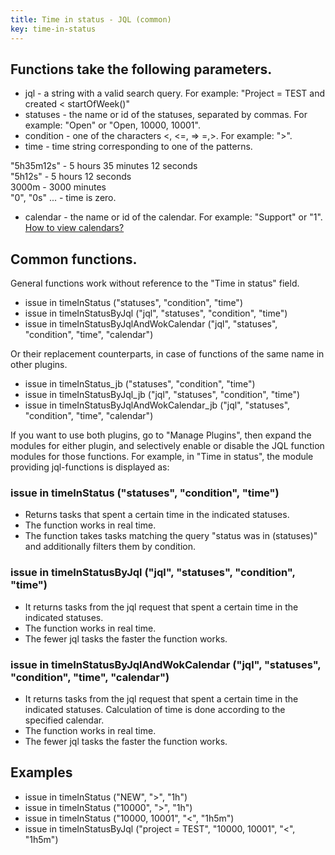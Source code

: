 ```yaml
---
title: Time in status - JQL (common)
key: time-in-status
---
```


## Functions take the following parameters. ## 

* jql - a string with a valid search query. For example: "Project = TEST and created < startOfWeek()"
* statuses - the name or id of the statuses, separated by commas. For example: "Open" or "Open, 10000, 10001".
* condition - one of the characters <, <=, => =,>. For example: ">".
* time - time string corresponding to one of the patterns.

<div class="uk-alert-note" data-uk-alert="">
"5h35m12s" - 5 hours 35 minutes 12 seconds<br>
"5h12s" - 5 hours 12 seconds<br>
3000m - 3000 minutes<br>
"0", "0s" ... - time is zero.
</div>

* calendar - the name or id of the calendar. For example: "Support" or "1". [How to view calendars?](/docs/time-in-status/user-help-info/)

## Common functions. ## 

General functions work without reference to the "Time in status" field.
* issue in timeInStatus ("statuses", "condition", "time")
* issue in timeInStatusByJql ("jql", "statuses", "condition", "time")
* issue in timeInStatusByJqlAndWokCalendar ("jql", "statuses", "condition", "time", "calendar")

Or their replacement counterparts, in case of functions of the same name in other plugins.
* issue in timeInStatus_jb ("statuses", "condition", "time")
* issue in timeInStatusByJql_jb ("jql", "statuses", "condition", "time")
* issue in timeInStatusByJqlAndWokCalendar_jb ("jql", "statuses", "condition", "time", "calendar")

If you want to use both plugins, go to "Manage Plugins", then expand the modules for either plugin, and selectively enable or disable the JQL function modules for those functions. For example, in "Time in status", the module providing jql-functions is displayed as:

### issue in timeInStatus ("statuses", "condition", "time") ### 
* Returns tasks that spent a certain time in the indicated statuses.
* The function works in real time.
* The function takes tasks matching the query "status was in (statuses)" and additionally filters them by condition.

### issue in timeInStatusByJql ("jql", "statuses", "condition", "time") ###
* It returns tasks from the jql request that spent a certain time in the indicated statuses.
* The function works in real time.
* The fewer jql tasks the faster the function works.

### issue in timeInStatusByJqlAndWokCalendar ("jql", "statuses", "condition", "time", "calendar") ###
* It returns tasks from the jql request that spent a certain time in the indicated statuses. Calculation of time is done according to the specified calendar.
* The function works in real time.
* The fewer jql tasks the faster the function works.

## Examples ## 
* issue in timeInStatus ("NEW", ">", "1h")
* issue in timeInStatus ("10000", ">", "1h")
* issue in timeInStatus ("10000, 10001", "<", "1h5m")
* issue in timeInStatusByJql ("project = TEST", "10000, 10001", "<", "1h5m")